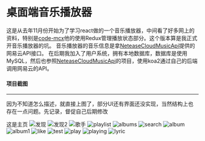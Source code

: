 # 桌面端音乐播放器 #


这是从去年11月份开始为了学习react做的一个音乐播放器，中间看了好多网上的资料，特别是[code-mcx](https://github.com/code-mcx/mango-music)他的使用Redux管理播放状态部分。这个版本算是我正式开音乐播放器的坑。
音乐播放器的音乐信息是拿[NeteaseCloudMusicApi](https://github.com/Binaryify/NeteaseCloudMusicApi)提供的网易云API接口。
在后期我加入了用户系统，拥有本地数据库，数据库是使用MySQL，然后也参照[NeteaseCloudMusicApi](https://github.com/Binaryify/NeteaseCloudMusicApi)的项目，使用koa2通过自己的后端调用网易云的API。


#### 项目截图
----------------------------

因为不知道怎么描述，就直接上图了，部分UI还有界面还没实现，当然结构上也存在一点问题。先记录，督促自己后期修改

这是主页
![发现](./src/commpon/music-electron/discover.jpg)
![发现2](./src/commpon/music-electron/discover2.jpg)
![歌手](./src/commpon/music-electron/art.jpg)
![playlist](./src/commpon/music-electron/playlists.jpg)
![albums](./src/commpon/music-electron/albums.jpg)
![search](./src/commpon/music-electron/search.jpg)
![album](./src/commpon/music-electron/album.jpg)
![album1](./src/commpon/music-electron/album1.jpg)
![like](./src/commpon/music-electron/like.jpg)
![test](./src/commpon/music-electron/test.jpg)
![play](./src/commpon/music-electron/play.jpg)
![playing](./src/commpon/music-electron/playing.jpg)
![lyric](./src/commpon/music-electron/lyric.jpg)
